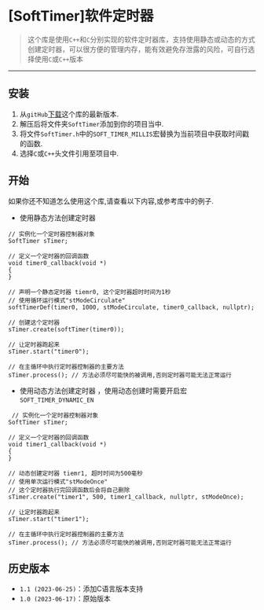 # [SoftTimer]软件定时器



>这个库是使用`C++`和`C`分别实现的软件定时器库，支持使用静态或动态的方式创建定时器，可以很方便的管理内存，能有效避免存泄露的风险，可自行选择使用`C`或`C++`版本

---

## 安装

1. 从`gitHub`[下载](https://github.com/jiewen-zheng/SoftTimer.git)这个库的最新版本.
2. 解压后将文件夹`SoftTimer`添加到你的项目当中.
3. 将文件`SoftTimer.h`中的`SOFT_TIMER_MILLIS`宏替换为当前项目中获取时间戳的函数.
4. 选择`C`或`C++`头文件引用至项目中.



## 开始

如果你还不知道怎么使用这个库,请查看以下内容,或参考库中的例子.



- 使用静态方法创建定时器

```
// 实例化一个定时器控制器对象
SoftTimer sTimer;

// 定义一个定时器的回调函数
void timer0_callback(void *)
{
}

// 声明一个静态定时器 tiemr0, 这个定时器超时时间为1秒
// 使用循环运行模式"stModeCirculate"
softTimerDef(timer0, 1000, stModeCirculate, timer0_callback, nullptr);

// 创建这个定时器
sTimer.create(softTimer(timer0));

// 让定时器跑起来
sTimer.start("timer0");

// 在主循环中执行定时器控制器的主要方法
sTimer.process(); // 方法必须尽可能快的被调用,否则定时器可能无法正常运行

```



- 使用动态方法创建定时器 ，使用动态创建时需要开启宏`SOFT_TIMER_DYNAMIC_EN`

```
 // 实例化一个定时器控制器对象
SoftTimer sTimer;

// 定义一个定时器的回调函数
void timer1_callback(void *)
{
}

// 动态创建定时器 tiemr1, 超时时间为500毫秒
// 使用单次运行模式"stModeOnce"
// 这个定时器执行完回调函数后会将自己删除
sTimer.create("timer1", 500, timer1_callback, nullptr, stModeOnce);

// 让定时器跑起来
sTimer.start("timer1");

// 在主循环中执行定时器控制器的主要方法
sTimer.process(); // 方法必须尽可能快的被调用,否则定时器可能无法正常运行
```

  

## 历史版本

- `1.1 (2023-06-25)`：添加C语言版本支持
- `1.0 (2023-06-17)`：原始版本
